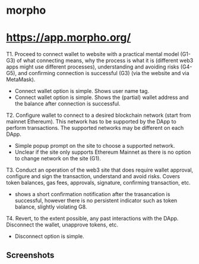# morpho
# https://app.morpho.org/

T1. Proceed to connect wallet to website with a practical mental model (G1-G3) of what connecting means, why the process is what it is (different web3 apps might use different processes), understanding and avoiding risks (G4-G5), and confirming connection is successful (G3) (via the website and via MetaMask).

- Connect wallet option is simple. Shows user name tag.
- Connect wallet option is simple. Shows the (partial) wallet address and the balance after connection is successful.

T2. Configure wallet to connect to a desired blockchain network (start from mainnet Ethereum). This network has to be supported by the DApp to perform transactions. The supported networks may be different on each DApp.

- Simple popup prompt on the site to choose a supported network.
- Unclear if the site only supports Ethereum Mainnet as there is no option to change network on the site (G1).

T3. Conduct an operation of the web3 site that does require wallet approval, configure and sign the transaction, understand and avoid risks. Covers token balances, gas fees, approvals, signature, confirming transaction, etc.

- shows a short confirmation notification after the trasancation is successful, however there is no persistent indicator such as token balance, slightly violating G8.


T4. Revert, to the extent possible, any past interactions with the DApp. Disconnect the wallet, unapprove tokens, etc. 

- Disconnect option is simple.

## Screenshots

